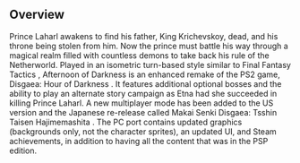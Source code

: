 ## Overview

Prince Laharl awakens to find his father, King Krichevskoy, dead, and his throne being stolen from him. Now the prince must battle his way through a magical realm filled with countless demons to take back his rule of the Netherworld. Played in an isometric turn-based style similar to Final Fantasy Tactics , Afternoon of Darkness is an enhanced remake of the PS2 game, Disgaea: Hour of Darkness . It features additional optional bosses and the ability to play an alternate story campaign as Etna had she succeeded in killing Prince Laharl. A new multiplayer mode has been added to the US version and the Japanese re-release called Makai Senki Disgaea: Tsshin Taisen Hajimemashita . The PC port contains updated graphics (backgrounds only, not the character sprites), an updated UI, and Steam achievements, in addition to having all the content that was in the PSP edition.
